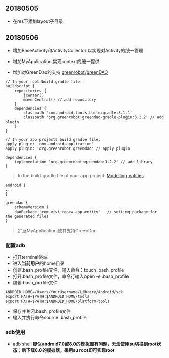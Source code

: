 ## 20180505
+ 在res下添加layout子目录

## 20180506
+ 增加BaseActivity和ActivityCollector,以实现对Activity的统一管理
+ 增加MyApplication,实现context的统一提供

+ 增加对GreenDao的支持
[greenrobot/greenDAO](https://github.com/greenrobot/greenDAO#add-greendao-to-your-project)
```
// In your root build.gradle file:
buildscript {
    repositories {
        jcenter()
        mavenCentral() // add repository
    }
    dependencies {
        classpath 'com.android.tools.build:gradle:3.1.1'
        classpath 'org.greenrobot:greendao-gradle-plugin:3.2.2' // add plugin
    }
}

// In your app projects build.gradle file:
apply plugin: 'com.android.application'
apply plugin: 'org.greenrobot.greendao' // apply plugin

dependencies {
    implementation 'org.greenrobot:greendao:3.2.2' // add library
}
```

> In the build.gradle file of your app project:
[Modelling entities](http://greenrobot.org/greendao/documentation/modelling-entities/)
```
android {
...
}

greendao {
    schemaVersion 1
    daoPackage 'com.vivi.renew.app.entity'   // setting package for the generated files
}
```

> 扩展MyApplication,使其支持GreenDao

### 配置adb
+ 打开terminal终端
+ 进入**当前用户**的home目录
+ 创建.bash_profile文件，输入命令：touch .bash_profile
+ 打开.bash_profile文件，命令行输入open -e .bash_profile
+ 编辑.bash_profile文件

```
ANDROID_HOME=/Users/YourUsername/Library/Android/sdk
export PATH=$PATH:$ANDROID_HOME/tools
export PATH=$PATH:$ANDROID_HOME/platform-tools
```

+ 保存并关闭.bash_profile文件
+ 输入并执行命令source .bash_profile

### adb使用

+ adb shell
**疑似android7.0或8.0的模拟器有问题，无法使用su切换到root状态；后下载6.0的模拟器，采用su root即可实现root**
